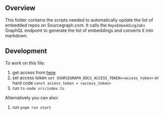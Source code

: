 ## Overview

This folder contains the scripts needed to automatically update the list of embedded repos on Sourcegraph.com. It calls the `RepoEmbeddingJobs` GraphQL endpoint to generate the list of embeddings and converts it into markdown.

## Development

To work on this file:

1. get access from [here](https://start.1password.com/open/i?a=HEDEDSLHPBFGRBTKAKJWE23XX4&v=dnrhbauihkhjs5ag6vszsme45a&i=za6swt25wax766z6pe7wpczxxe&h=team-sourcegraph.1password.com)
2. set access token `set SOURCEGRAPH_DOCS_ACCESS_TOKEN=<access_token>` or hard code
   `const access_token = <access_token>`
3. run `ts-node src/index.ts`

Alternatively you can also:

1. run `pnpm run start`
